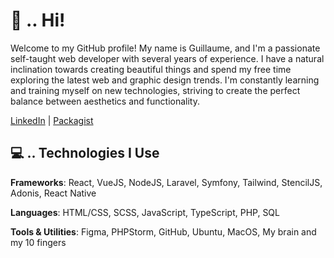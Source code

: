 # 👋 .. Hi!

Welcome to my GitHub profile!
My name is Guillaume, and I'm a passionate self-taught web developer with several years of experience. I have a natural inclination towards creating beautiful things and spend my free time exploring the latest web and graphic design trends. I'm constantly learning and training myself on new technologies, striving to create the perfect balance between aesthetics and functionality.

[LinkedIn](https://www.linkedin.com/in/iamguillaumepe/) | [Packagist](https://packagist.org/users/iamgpe/)

## 💻 .. Technologies I Use

**Frameworks**: React, VueJS, NodeJS, Laravel, Symfony, Tailwind, StencilJS, Adonis, React Native

**Languages**: HTML/CSS, SCSS, JavaScript, TypeScript, PHP, SQL

**Tools & Utilities**: Figma, PHPStorm, GitHub, Ubuntu, MacOS, My brain and my 10 fingers
